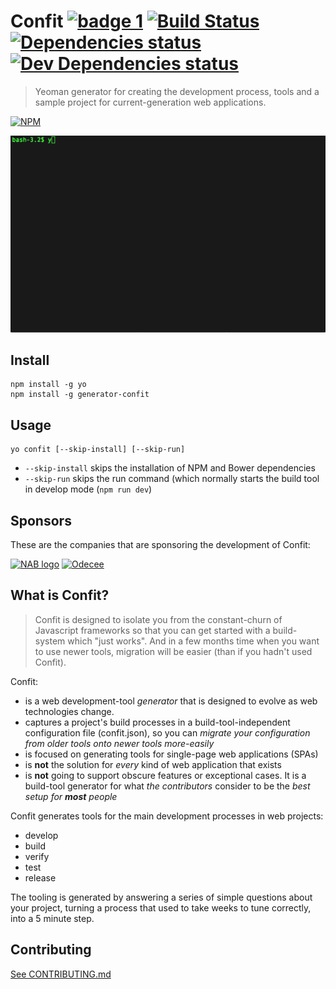 # Confit [![badge 1](https://img.shields.io/badge/follows-npm%20checklist-brightgreen.svg)](CHECKLIST.md) [![Build Status](https://travis-ci.org/odecee/generator-confit.svg)](https://travis-ci.org/odecee/generator-confit) [![Dependencies status](https://david-dm.org/odecee/generator-confit/status.svg?theme=shields.io)](https://david-dm.org/odecee/generator-confit#info=dependencies) [![Dev Dependencies status](https://david-dm.org/odecee/generator-confit/dev-status.svg?theme=shields.io)](https://david-dm.org/odecee/generator-confit#info=devDependencies)

> Yeoman generator for creating the development process, tools and a sample project for current-generation web applications.

[![NPM](https://nodei.co/npm/generator-confit.png?downloads=true)](https://npmjs.org/package/generator-confit)

![terminal](terminal.gif)


## Install

    npm install -g yo
    npm install -g generator-confit

## Usage

    yo confit [--skip-install] [--skip-run]
    
- `--skip-install` skips the installation of NPM and Bower dependencies
- `--skip-run` skips the run command (which normally starts the build tool in develop mode (`npm run dev`)
    
## Sponsors

These are the companies that are sponsoring the development of Confit:

[![NAB logo](http://developer.nab.com.au/images/5a2a9621.nab-logo-horizontal.png)](https://www.nab.com.au)
[![Odecee](http://odecee.com.au/wp-content/themes/odecee/library/images/logo.svg)](http://www.odecee.com.au)


## What is Confit?

> Confit is designed to isolate you from the constant-churn of Javascript frameworks so that you can get started with a build-system
  which "just works". And in a few months time when you want to use newer tools, migration will be easier (than if you hadn't used Confit).

Confit:
- is a web development-tool *generator* that is designed to evolve as web technologies change.
- captures a project's build processes in a build-tool-independent configuration file (confit.json), so you can *migrate your configuration from older tools onto newer tools more-easily*
- is focused on generating tools for single-page web applications (SPAs)
- is **not** the solution for *every* kind of web application that exists
- is **not** going to support obscure features or exceptional cases. It is a build-tool generator for what *the contributors* consider to be the *best setup for **most** people*


Confit generates tools for the main development processes in web projects:
- develop
- build
- verify
- test
- release

The tooling is generated by answering a series of simple questions about your project, turning a process that used to take weeks to
tune correctly, into a 5 minute step.



## Contributing

[See CONTRIBUTING.md](CONTRIBUTING.md)
